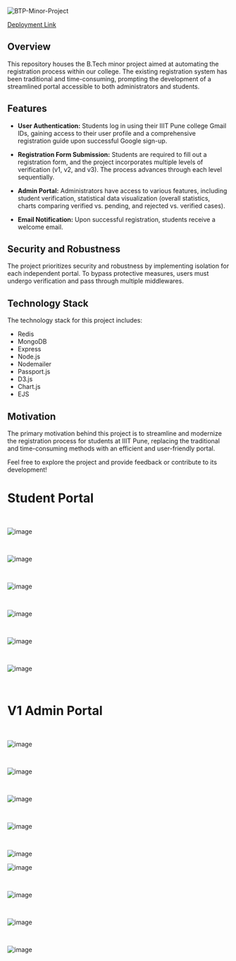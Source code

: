 ![BTP-Minor-Project](https://socialify.git.ci/SomSingh23/BTP-Minor-Project/image?description=1&descriptionEditable=Streamlining%20Student%20Enrollment%20with%20an%20Automated%20System%C2%A0for%C2%A0IIIT%C2%A0Pune.&font=Raleway&forks=1&name=1&owner=1&pattern=Floating%20Cogs&stargazers=1&theme=Dark)


[Deployment Link](https://btp-5-iiitp.onrender.com/)

## Overview

This repository houses the B.Tech minor project aimed at automating the registration process within our college. The existing registration system has been traditional and time-consuming, prompting the development of a streamlined portal accessible to both administrators and students.

## Features

- **User Authentication:** Students log in using their IIIT Pune college Gmail IDs, gaining access to their user profile and a comprehensive registration guide upon successful Google sign-up.

- **Registration Form Submission:** Students are required to fill out a registration form, and the project incorporates multiple levels of verification (v1, v2, and v3). The process advances through each level sequentially.

- **Admin Portal:** Administrators have access to various features, including student verification, statistical data visualization (overall statistics, charts comparing verified vs. pending, and rejected vs. verified cases).

- **Email Notification:** Upon successful registration, students receive a welcome email.

## Security and Robustness

The project prioritizes security and robustness by implementing isolation for each independent portal. To bypass protective measures, users must undergo verification and pass through multiple middlewares.

## Technology Stack

The technology stack for this project includes:

- Redis
- MongoDB
- Express
- Node.js
- Nodemailer
- Passport.js
- D3.js
- Chart.js
- EJS

## Motivation

The primary motivation behind this project is to streamline and modernize the registration process for students at IIIT Pune, replacing the traditional and time-consuming methods with an efficient and user-friendly portal.

Feel free to explore the project and provide feedback or contribute to its development!

# Student Portal
<br>

![image](https://github.com/SomSingh23/BTP-Minor-Project/assets/91485305/ad8f69a6-01ae-4cf2-9f88-d1578b787e40)

<br>

![image](https://github.com/SomSingh23/BTP-Minor-Project/assets/91485305/d48c624f-1fc1-492c-8f97-d4c0894ab939)

<br>

![image](https://github.com/SomSingh23/BTP-Minor-Project/assets/91485305/1b8b6f6a-899a-4e5a-8ee5-b05e803a0ebb)

<br>

![image](https://github.com/SomSingh23/BTP-Minor-Project/assets/91485305/8cfb7526-144b-4087-9f24-5edef219085f)

<br>

![image](https://github.com/SomSingh23/BTP-Minor-Project/assets/91485305/662844f5-06d5-4c1c-89db-bdd0550267a8)

<br>

![image](https://github.com/SomSingh23/BTP-Minor-Project/assets/91485305/c26a3b81-271b-494f-84c1-7848d5b01b54)


<br>

# V1 Admin Portal
<br>

![image](https://github.com/SomSingh23/BTP-Minor-Project/assets/91485305/25b23df4-6593-4a06-b23b-1d1ae900a2a8)

<br>

![image](https://github.com/SomSingh23/BTP-Minor-Project/assets/91485305/c6e503d6-7e86-4408-922a-8a86dc97dc12)

<br>

![image](https://github.com/SomSingh23/BTP-Minor-Project/assets/91485305/c7f49a49-a2ff-4753-9fad-258879ede555)

<br>

![image](https://github.com/SomSingh23/BTP-Minor-Project/assets/91485305/a3560c7e-b93c-4e0a-85db-a6041aa3dca8)

<br>

![image](https://github.com/SomSingh23/BTP-Minor-Project/assets/91485305/82d7e3cf-fde3-4e81-88de-b77a6e933880)
<br>

![image](https://github.com/SomSingh23/BTP-Minor-Project/assets/91485305/2929cf4d-dd84-4c28-be96-42479dd348a5)

<br>

![image](https://github.com/SomSingh23/BTP-Minor-Project/assets/91485305/68c0306e-39b1-4230-8ca5-e2e7994eef07)

<br>


![image](https://github.com/SomSingh23/BTP-Minor-Project/assets/91485305/93297fd6-700a-4315-9484-9c0f7cfd135a)

<br>

![image](https://github.com/SomSingh23/BTP-Minor-Project/assets/91485305/d0cb8cc6-4ab9-4191-a95d-9d327575bf36)



